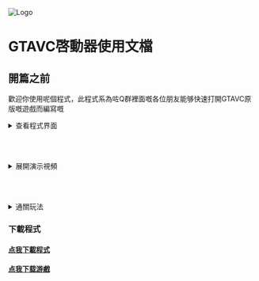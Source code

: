![Logo](img/top_hk.png)

# GTAVC啓動器使用文檔
## 開篇之前
歡迎你使用呢個程式，此程式系為咗Q群裡面嘅各位朋友能够快速打開GTAVC原版嘅遊戲而編寫嘅

<details>

## 关于程式

<summary>查看程式界面</summary>

### 界面
![程式界面](src/jm.png)

</details>

<br/><br/>

<details>

<summary>展開演示視頻</summary>

<!-- [解压演示](/src/jy.mp4 ':include :type=video width=100% height=400px controls') -->
#### 解壓全過程

[高清視頻跟我睇](https://sgss-1304995454.cos.ap-guangzhou.myqcloud.com/video%2FUnzip.mp4 ':include')
<!-- <video controls width="768px" height="432px" source src="/src/jy.mp4" type="video/mp4"></video> -->
	
#### 快捷啓動游戲
![快捷啓動游戲](https://sgss-1304995454.cos.ap-guangzhou.myqcloud.com/video%2FLaunch.mp4 ':include')

#### 修復外挂程式
[修復](https://sgss-1304995454.cos.ap-guangzhou.myqcloud.com/video%2FCheat.mp4 ':include')

</details>

<br/><br/>

<details>

<summary>通關玩法</summary>

#### 通關玩法(Bilibili)
<iframe src="//player.bilibili.com/player.html?aid=421854885&bvid=BV1v3411t7zQ&cid=445817165&page=1" scrolling="no" border="0" frameborder="no" framespacing="0" allowfullscreen="true" width="900px" height="600px"> </iframe>

</details>

### 下載程式
#### <a href="https://sgss-1304995454.cos.ap-guangzhou.myqcloud.com/software/GTAVC%E5%90%AF%E5%8A%A8%E5%99%A8.exe" download="GTAVC启动器.exe">点我下載程式</a><br/>
#### <a href="https://sgss-1304995454.cos.ap-guangzhou.myqcloud.com/%E7%BD%AA%E6%81%B6%E9%83%BD%E5%B8%82%E4%B8%AD%E6%96%87%E7%89%88.zip" download="罪惡都市中文版.zip">点我下载游戲</a>